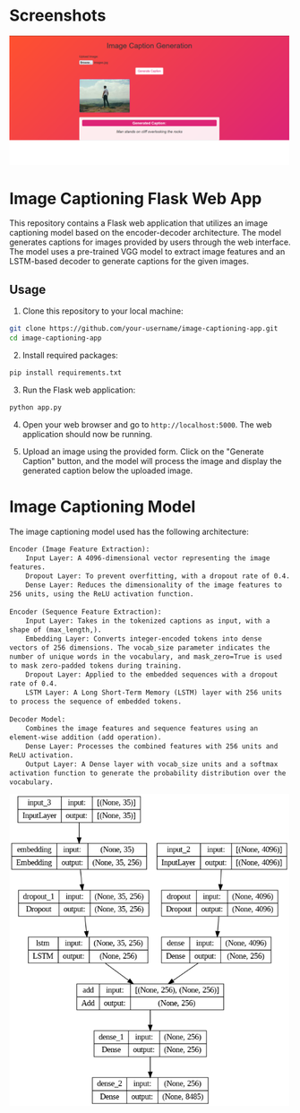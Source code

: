 # Screenshots

<img src="Screenshot.png" width="500">

# Image Captioning Flask Web App

This repository contains a Flask web application that utilizes an image captioning model based on the encoder-decoder architecture. The model generates captions for images provided by users through the web interface. The model uses a pre-trained VGG model to extract image features and an LSTM-based decoder to generate captions for the given images.

## Usage

1. Clone this repository to your local machine:

```bash
git clone https://github.com/your-username/image-captioning-app.git
cd image-captioning-app
```

2. Install required packages:
```bash
pip install requirements.txt
```

3. Run the Flask web application:

```bash
python app.py
```

4. Open your web browser and go to `http://localhost:5000`. The web application should now be running.

5. Upload an image using the provided form. Click on the "Generate Caption" button, and the model will process the image and display the generated caption below the uploaded image.

# Image Captioning Model

The image captioning model used has the following architecture:

    Encoder (Image Feature Extraction):
        Input Layer: A 4096-dimensional vector representing the image features.
        Dropout Layer: To prevent overfitting, with a dropout rate of 0.4.
        Dense Layer: Reduces the dimensionality of the image features to 256 units, using the ReLU activation function.

    Encoder (Sequence Feature Extraction):
        Input Layer: Takes in the tokenized captions as input, with a shape of (max_length,).
        Embedding Layer: Converts integer-encoded tokens into dense vectors of 256 dimensions. The vocab_size parameter indicates the number of unique words in the vocabulary, and mask_zero=True is used to mask zero-padded tokens during training.
        Dropout Layer: Applied to the embedded sequences with a dropout rate of 0.4.
        LSTM Layer: A Long Short-Term Memory (LSTM) layer with 256 units to process the sequence of embedded tokens.

    Decoder Model:
        Combines the image features and sequence features using an element-wise addition (add operation).
        Dense Layer: Processes the combined features with 256 units and ReLU activation.
        Output Layer: A Dense layer with vocab_size units and a softmax activation function to generate the probability distribution over the vocabulary.

<img src="model.png" width="500">
